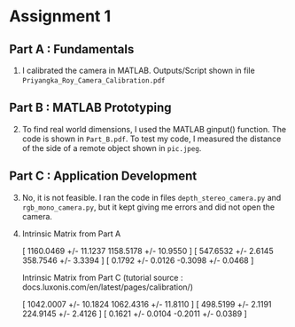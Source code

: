 # Assignment 1 

## Part A : Fundamentals
1) I calibrated the camera in MATLAB. Outputs/Script shown in file `Priyangka_Roy_Camera_Calibration.pdf`

## Part B : MATLAB Prototyping 
2) To find real world dimensions, I used the MATLAB ginput() function. The code is shown in `Part_B.pdf`. 
To test my code, I measured the distance of the side of a remote object shown in `pic.jpeg`. 

## Part C : Application Development
3) No, it is not feasible. I ran the code in files `depth_stereo_camera.py` and `rgb_mono_camera.py`, but it kept giving me errors and did not open the camera. 

4) Intrinsic Matrix from Part A 

   [ 1160.0469 +/- 11.1237    1158.5178 +/- 10.9550 ]
   [  547.6532 +/- 2.6145      358.7546 +/- 3.3394  ]
   [  0.1792 +/- 0.0126       -0.3098 +/- 0.0468  ]
   
   Intrinsic Matrix from Part C (tutorial source : docs.luxonis.com/en/latest/pages/calibration/) 
   
   [ 1042.0007 +/- 10.1824    1062.4316 +/- 11.8110 ]
   [  498.5199 +/- 2.1191      224.9145 +/- 2.4126  ]
   [  0.1621 +/- 0.0104       -0.2011 +/- 0.0389  ]
   






